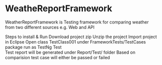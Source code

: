 # WeatheReportFramework
WeatherReportFramework is Testing framework for comparing weather from two different sources e.g. Web and API 

Steps to install & Run
Download project zip
Unzip the project
Import project in Eclipse
Open class TestClass001 under FrameworkTests/TestCases package
run as TestNg Test  
Test report will be generated under Report/Test/ folder
Based on comparision test case will either be passed or failed

